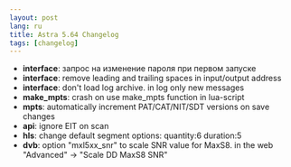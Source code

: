 ```yaml
---
layout: post
lang: ru
title: Astra 5.64 Changelog
tags: [changelog]
---
```


- **interface**: запрос на изменение пароля при первом запуске
- **interface**: remove leading and trailing spaces in input/output address
- **interface**: don't load log archive. in log only new messages
- **make_mpts**: crash on use make_mpts function in lua-script
- **mpts**: automatically increment PAT/CAT/NIT/SDT versions on save changes
- **api**: ignore EIT on scan
- **hls**: change default segment options: quantity:6 duration:5
- **dvb**: option "mxl5xx_snr" to scale SNR value for MaxS8. in the web "Advanced" -> "Scale DD MaxS8 SNR"
